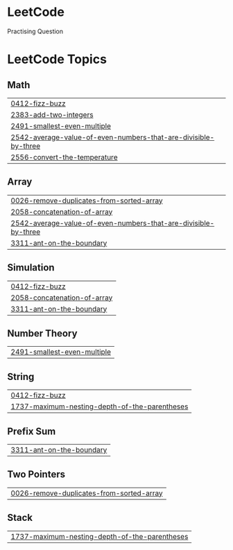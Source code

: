 # LeetCode
Practising Question

<!---LeetCode Topics Start-->
# LeetCode Topics
## Math
|  |
| ------- |
| [0412-fizz-buzz](https://github.com/mohd-ch/LeetCode/tree/master/0412-fizz-buzz) |
| [2383-add-two-integers](https://github.com/mohd-ch/LeetCode/tree/master/2383-add-two-integers) |
| [2491-smallest-even-multiple](https://github.com/mohd-ch/LeetCode/tree/master/2491-smallest-even-multiple) |
| [2542-average-value-of-even-numbers-that-are-divisible-by-three](https://github.com/mohd-ch/LeetCode/tree/master/2542-average-value-of-even-numbers-that-are-divisible-by-three) |
| [2556-convert-the-temperature](https://github.com/mohd-ch/LeetCode/tree/master/2556-convert-the-temperature) |
## Array
|  |
| ------- |
| [0026-remove-duplicates-from-sorted-array](https://github.com/mohd-ch/LeetCode/tree/master/0026-remove-duplicates-from-sorted-array) |
| [2058-concatenation-of-array](https://github.com/mohd-ch/LeetCode/tree/master/2058-concatenation-of-array) |
| [2542-average-value-of-even-numbers-that-are-divisible-by-three](https://github.com/mohd-ch/LeetCode/tree/master/2542-average-value-of-even-numbers-that-are-divisible-by-three) |
| [3311-ant-on-the-boundary](https://github.com/mohd-ch/LeetCode/tree/master/3311-ant-on-the-boundary) |
## Simulation
|  |
| ------- |
| [0412-fizz-buzz](https://github.com/mohd-ch/LeetCode/tree/master/0412-fizz-buzz) |
| [2058-concatenation-of-array](https://github.com/mohd-ch/LeetCode/tree/master/2058-concatenation-of-array) |
| [3311-ant-on-the-boundary](https://github.com/mohd-ch/LeetCode/tree/master/3311-ant-on-the-boundary) |
## Number Theory
|  |
| ------- |
| [2491-smallest-even-multiple](https://github.com/mohd-ch/LeetCode/tree/master/2491-smallest-even-multiple) |
## String
|  |
| ------- |
| [0412-fizz-buzz](https://github.com/mohd-ch/LeetCode/tree/master/0412-fizz-buzz) |
| [1737-maximum-nesting-depth-of-the-parentheses](https://github.com/mohd-ch/LeetCode/tree/master/1737-maximum-nesting-depth-of-the-parentheses) |
## Prefix Sum
|  |
| ------- |
| [3311-ant-on-the-boundary](https://github.com/mohd-ch/LeetCode/tree/master/3311-ant-on-the-boundary) |
## Two Pointers
|  |
| ------- |
| [0026-remove-duplicates-from-sorted-array](https://github.com/mohd-ch/LeetCode/tree/master/0026-remove-duplicates-from-sorted-array) |
## Stack
|  |
| ------- |
| [1737-maximum-nesting-depth-of-the-parentheses](https://github.com/mohd-ch/LeetCode/tree/master/1737-maximum-nesting-depth-of-the-parentheses) |
<!---LeetCode Topics End-->